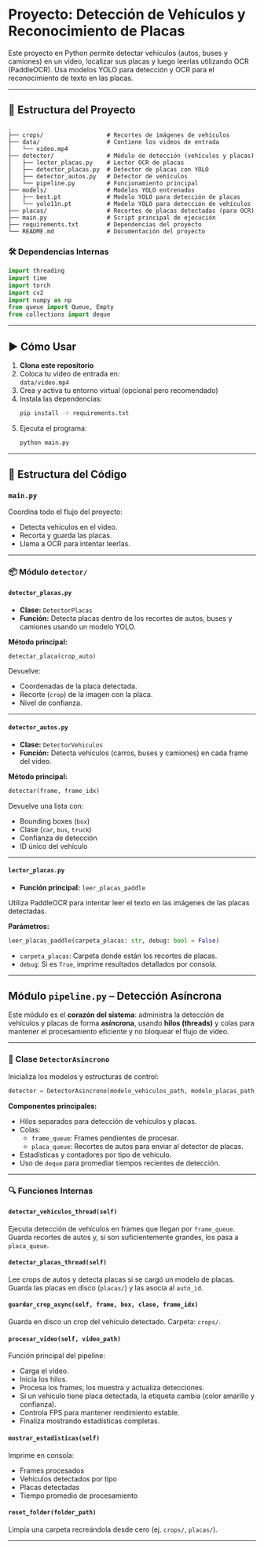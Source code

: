 # Proyecto: Detección de Vehículos y Reconocimiento de Placas

Este proyecto en Python permite detectar vehículos (autos, buses y camiones) en un video, localizar sus placas y luego leerlas utilizando OCR (PaddleOCR). Usa modelos YOLO para detección y OCR para el reconocimiento de texto en las placas.

---

## 📁 Estructura del Proyecto

```
.
├── crops/                  # Recortes de imágenes de vehículos
├── data/                   # Contiene los videos de entrada
│   └── video.mp4
├── detector/               # Módulo de detección (vehículos y placas)
│   ├── lector_placas.py    # Lector OCR de placas
│   ├── detector_placas.py  # Detector de placas con YOLO
│   ├── detector_autos.py   # Detector de vehículos
│   └── pipeline.py         # Funcionamiento principal
├── models/                 # Modelos YOLO entrenados
│   ├── best.pt             # Modelo YOLO para detección de placas
│   └── yolo11n.pt          # Modelo YOLO para detección de vehículos
├── placas/                 # Recortes de placas detectadas (para OCR)
├── main.py                 # Script principal de ejecución
├── requirements.txt        # Dependencias del proyecto
└── README.md               # Documentación del proyecto
```

### 🛠️ Dependencias Internas

```python
import threading
import time
import torch
import cv2
import numpy as np
from queue import Queue, Empty
from collections import deque
```

---

## ▶️ Cómo Usar

1. **Clona este repositorio**
2. Coloca tu video de entrada en:  
   `data/video.mp4`
3. Crea y activa tu entorno virtual (opcional pero recomendado)
4. Instala las dependencias:
   ```bash
   pip install -r requirements.txt
   ```
5. Ejecuta el programa:
   ```bash
   python main.py
   ```

---

## 🧠 Estructura del Código

### `main.py`

Coordina todo el flujo del proyecto:

- Detecta vehículos en el video.
- Recorta y guarda las placas.
- Llama a OCR para intentar leerlas.

---

### 📦 Módulo `detector/`

#### `detector_placas.py`

- **Clase:** `DetectorPlacas`
- **Función:** Detecta placas dentro de los recortes de autos, buses y camiones usando un modelo YOLO.

**Método principal:**

```python
detectar_placa(crop_auto)
```

Devuelve:

- Coordenadas de la placa detectada.
- Recorte (`crop`) de la imagen con la placa.
- Nivel de confianza.

---

#### `detector_autos.py`

- **Clase:** `DetectorVehiculos`
- **Función:** Detecta vehículos (carros, buses y camiones) en cada frame del video.

**Método principal:**

```python
detectar(frame, frame_idx)
```

Devuelve una lista con:

- Bounding boxes (`box`)
- Clase (`car`, `bus`, `truck`)
- Confianza de detección
- ID único del vehículo

---

#### `lector_placas.py`

- **Función principal:** `leer_placas_paddle`

Utiliza PaddleOCR para intentar leer el texto en las imágenes de las placas detectadas.

**Parámetros:**

```python
leer_placas_paddle(carpeta_placas: str, debug: bool = False)
```

- `carpeta_placas`: Carpeta donde están los recortes de placas.
- `debug`: Si es `True`, imprime resultados detallados por consola.

---

## Módulo `pipeline.py` – Detección Asíncrona

Este módulo es el **corazón del sistema**: administra la detección de vehículos y placas de forma **asíncrona**, usando **hilos (threads)** y colas para mantener el procesamiento eficiente y no bloquear el flujo de video.

---

### 🚀 Clase `DetectorAsincrono`

Inicializa los modelos y estructuras de control:

```python
detector = DetectorAsincrono(modelo_vehiculos_path, modelo_placas_path)
```

**Componentes principales:**

- Hilos separados para detección de vehículos y placas.
- Colas:
  - `frame_queue`: Frames pendientes de procesar.
  - `placa_queue`: Recortes de autos para enviar al detector de placas.
- Estadísticas y contadores por tipo de vehículo.
- Uso de `deque` para promediar tiempos recientes de detección.

---

### 🔍 Funciones Internas

#### `detectar_vehiculos_thread(self)`

Ejecuta detección de vehículos en frames que llegan por `frame_queue`.  
Guarda recortes de autos y, si son suficientemente grandes, los pasa a `placa_queue`.

#### `detectar_placas_thread(self)`

Lee crops de autos y detecta placas si se cargó un modelo de placas.  
Guarda las placas en disco (`placas/`) y las asocia al `auto_id`.

#### `guardar_crop_async(self, frame, box, clase, frame_idx)`

Guarda en disco un crop del vehículo detectado. Carpeta: `crops/`.

#### `procesar_video(self, video_path)`

Función principal del pipeline:

- Carga el video.
- Inicia los hilos.
- Procesa los frames, los muestra y actualiza detecciones.
- Si un vehículo tiene placa detectada, la etiqueta cambia (color amarillo y confianza).
- Controla FPS para mantener rendimiento estable.
- Finaliza mostrando estadísticas completas.

#### `mostrar_estadisticas(self)`

Imprime en consola:

- Frames procesados
- Vehículos detectados por tipo
- Placas detectadas
- Tiempo promedio de procesamiento

#### `reset_folder(folder_path)`

Limpia una carpeta recreándola desde cero (ej. `crops/`, `placas/`).

---
